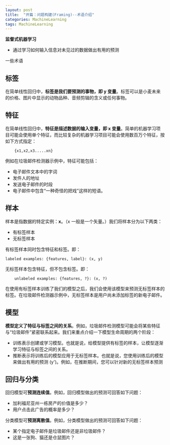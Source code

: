 ```yaml
---
layout: post
title:  "开篇：问题构建(Framing)--术语介绍"
categories: MachineLearning
tags: MachineLearning
---
```





**监督式机器学习**

- 通过学习如何输入信息对未见过的数据做出有用的预测

一些术语

**标签**
--------
在简单线性回归中，**标签是我们要预测的事物，即 y 变量**。标签可以是小麦未来的价格、图片中显示的动物品种、音频剪辑的含义或任何事物。

**特征**
--------


在简单线性回归中，**特征是描述数据的输入变量，即 x 变量**。简单的机器学习项目可能会使用单个特征，而比较复杂的机器学习项目可能会使用数百万个特征，按如下方式指定：
		
		{x1,x2,x3.....xn}
例如在垃圾邮件检测器示例中，特征可能包括：

- 电子邮件文本中的字词
- 发件人的地址
- 发送电子邮件的时段
- 电子邮件中包含“一种奇怪的把戏”这样的短语。

**样本**
--------

样本是指数据的特定实例：**x**。（x 一般是一个矢量。）我们将样本分为以下两类：

- 有标签样本
- 无标签样本

有标签样本同时包含特征和标签。即：
  	
	labeled examples: {features, label}: (x, y)		

无标签样本包含特征，但不包含标签。即：
  	
        unlabeled examples: {features, ?}: (x, ?)
  	
在使用有标签样本训练了我们的模型之后，我们会使用该模型来预测无标签样本的标签。在垃圾邮件检测器示例中，无标签样本是用户尚未添加标签的新电子邮件。

**模型**
--------
**模型定义了特征与标签之间的关系**。例如，垃圾邮件检测模型可能会将某些特征与“垃圾邮件”紧密联系起来。我们来重点介绍一下模型生命周期的两个阶段：

- 训练表示创建或学习模型。也就是说，给模型提供有标签的样本，让模型逐渐学习特征与标签之间的关系。
- 推断表示将训练后的模型应用于无标签样本。也就是说，您使用训练后的模型来做出有用的预测 (y')。例如，在推断期间，您可以针对新的无标签样本预测

**回归与分类**
--------


回归模型可**预测连续值**。例如，回归模型做出的预测可回答如下问题：

- 加利福尼亚州一栋房产的价值是多少？
- 用户点击此广告的概率是多少？

分类模型可**预测离散值**。例如，分类模型做出的预测可回答如下问题：

- 某个指定电子邮件是垃圾邮件还是非垃圾邮件？
- 这是一张狗、猫还是仓鼠图片？
